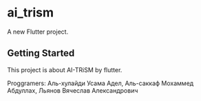 # ai_trism

A new Flutter project.

## Getting Started

This project is about AI-TRiSM by flutter.

Proggramers:
Аль-хулайди Усама Адел,
 Аль-саккаф Мохаммед Абдуллах, 
 Льянов Вячеслав Александрович


